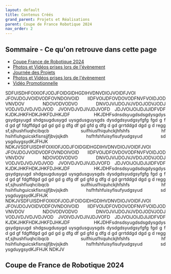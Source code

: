 ```yaml
---
layout: default
title: Contenus Créés
grand_parent: Projets et Réalisations
parent: Coupe de France Robotique 2024
nav_order: 2
---
```


 <nav>
        <h2>Sommaire - Ce qu'on retrouve dans cette page </h2>
        <ul>
            <li><a href="#section1">Coupe France de Robotique 2024</a></li>
                <li><a href="#subsection1.1">Photos et Vidéos prises lors de l'évènement</a></li>
            <li><a href="#section2">Journée des Projets</a></li>
                <li><a href="#subsection2.1">Photos et Vidéos prises lors de l'évènement</a></li>
                <li><a href="#subsection2.2">Vidéo Promotionnelle</a></li>
        </ul>
    </nav>
    <!--TESTS SOMMAIRE FONCTIONNEL -->
    <p align="justify"> SDFUISDHFOIXIOFJODJFOIDGIDHGDIHVDNVDIOJVOIDFJVOI JFOVJDOJVOIDVODFOVNDOIVOID IIDFVOIJDFOVDOVODFNVFVOIDJOD VNVDOV NDOVODVODVO DNVOJVIJDOJVJVDOJODVJODJ VODJVDJVDJVDJVOD JVOIVDJVDJIVJDJVOFD JDJVOIJOIJDJIJIDFVDF KJDKJHKFHDKJHKFDJHKJDF HKJDHFsdnsdsyugdsdsgdysgdys gsydgsyugd shdgsugdusygd uysgdusguysgds dysdgdsyudgsyfgfg fgd g f d gd gf fdgffdgd gd gd gd g dfg df gd gfd g dfg d gd grrtddgd dgd g d regg sf,sjhushfiuqhcibqcb suifhiusfhiquhckjhfshfs hf hsihfiuhguicskfisnsjjfjbvjsjkdh  hsfhfshfuisyfisufyudgsyud sd ysgduygsydKJFHJK NDKJVSDFUISDHFOIXIOFJODJFOIDGIDHGDIHVDNVDIOJVOIDFJVOI JFOVJDOJVOIDVODFOVNDOIVOID IIDFVOIJDFOVDOVODFNVFVOIDJOD VNVDOV NDOVODVODVO DNVOJVIJDOJVJVDOJODVJODJ VODJVDJVDJVDJVOD JVOIVDJVDJIVJDJVOFD JDJVOIJOIJDJIJIDFVDF KJDKJHKFHDKJHKFDJHKJDF HKJDHFsdnsdsyugdsdsgdysgdys gsydgsyugd shdgsugdusygd uysgdusguysgds dysdgdsyudgsyfgfg fgd g f d gd gf fdgffdgd gd gd gd g dfg df gd gfd g dfg d gd grrtddgd dgd g d regg sf,sjhushfiuqhcibqcb suifhiusfhiquhckjhfshfs hf hsihfiuhguicskfisnsjjfjbvjsjkdh  hsfhfshfuisyfisufyudgsyud sd ysgduygsydKJFHJK NDKJVSDFUISDHFOIXIOFJODJFOIDGIDHGDIHVDNVDIOJVOIDFJVOI JFOVJDOJVOIDVODFOVNDOIVOID IIDFVOIJDFOVDOVODFNVFVOIDJOD VNVDOV NDOVODVODVO DNVOJVIJDOJVJVDOJODVJODJ VODJVDJVDJVDJVOD JVOIVDJVDJIVJDJVOFD JDJVOIJOIJDJIJIDFVDF KJDKJHKFHDKJHKFDJHKJDF HKJDHFsdnsdsyugdsdsgdysgdys gsydgsyugd shdgsugdusygd uysgdusguysgds dysdgdsyudgsyfgfg fgd g f d gd gf fdgffdgd gd gd gd g dfg df gd gfd g dfg d gd grrtddgd dgd g d regg sf,sjhushfiuqhcibqcb suifhiusfhiquhckjhfshfs hf hsihfiuhguicskfisnsjjfjbvjsjkdh  hsfhfshfuisyfisufyudgsyud sd ysgduygsydKJFHJK NDKJV</p>
    <h2 id="section1"> Coupe de France de Robotique 2024